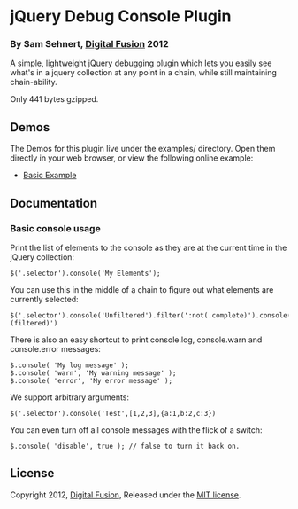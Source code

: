 jQuery Debug Console Plugin
===========================
### By Sam Sehnert, [Digital Fusion](http://teamdf.com/) 2012

A simple, lightweight [jQuery](http://jquery.com/) debugging plugin which lets you easily see 
what's in a jquery collection at any point in a chain, while still maintaining chain-ability.

Only 441 bytes gzipped.

Demos
-----

The Demos for this plugin live under the examples/ directory. Open them directly in your web browser, or view the following online example:

- [Basic Example](http://www.teamdf.com/jquery-plugins/console/examples/demo-basic.html)

Documentation
-------------
### Basic console usage

Print the list of elements to the console as they are at the current time in the jQuery collection:

	$('.selector').console('My Elements');

You can use this in the middle of a chain to figure out what elements are currently selected:

	$('.selector').console('Unfiltered').filter(':not(.complete)').console('Incomplete (filtered)')
	
There is also an easy shortcut to print console.log, console.warn and console.error messages:

	$.console( 'My log message' );
	$.console( 'warn', 'My warning message' );
	$.console( 'error', 'My error message' );
	
We support arbitrary arguments:

	$('.selector').console('Test',[1,2,3],{a:1,b:2,c:3})

You can even turn off all console messages with the flick of a switch:

	$.console( 'disable', true ); // false to turn it back on.

License
-------

Copyright 2012, [Digital Fusion](http://teamdf.com),
Released under the [MIT license](http://teamdf.com/jquery-plugins/license/).
